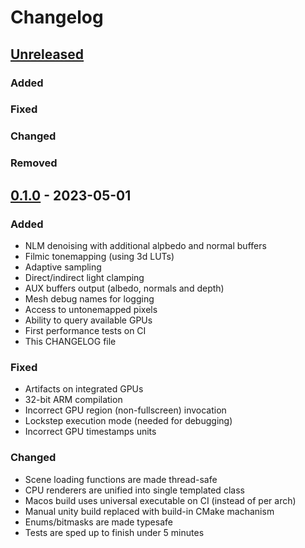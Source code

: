 # Changelog

## [Unreleased]

### Added
### Fixed
### Changed
### Removed

## [0.1.0] - 2023-05-01

### Added

  - NLM denoising with additional alpbedo and normal buffers
  - Filmic tonemapping (using 3d LUTs)
  - Adaptive sampling
  - Direct/indirect light clamping
  - AUX buffers output (albedo, normals and depth)
  - Mesh debug names for logging
  - Access to untonemapped pixels
  - Ability to query available GPUs
  - First performance tests on CI
  - This CHANGELOG file

### Fixed

  - Artifacts on integrated GPUs
  - 32-bit ARM compilation
  - Incorrect GPU region (non-fullscreen) invocation
  - Lockstep execution mode (needed for debugging)
  - Incorrect GPU timestamps units

### Changed

  - Scene loading functions are made thread-safe
  - CPU renderers are unified into single templated class
  - Macos build uses universal executable on CI (instead of per arch)
  - Manual unity build replaced with build-in CMake machanism
  - Enums/bitmasks are made typesafe
  - Tests are sped up to finish under 5 minutes



[Unreleased]: https://gitlab.com/sergcpp/Ray/-/compare/v0.1.0...master
[0.1.0]: https://gitlab.com/sergcpp/Ray/-/releases/v0.1.0

